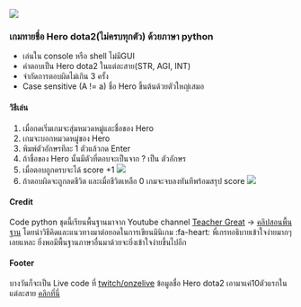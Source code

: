 ![](https://i.imgur.com/llFm04D.png)

### เกมทายชื่อ Hero dota2(ไม่ครบทุกตัว) ด้วยภาษา python

- เล่นใน console หรือ shell ไม่มีGUI
- คำตอบเป็น Hero dota2 ในแต่ละสาย(STR, AGI, INT)
- จำกัดการตอบผิดไม่เกิน 3 ครั้ง
- Case sensitive (A != a) ชื่อ Hero ขึ้นต้นด้วยตัวใหญ่เสมอ

#### วิธีเล่น

1. เมื่อกดเริ่มเกมจะสุ่มหมวดหมู่และชื่อของ Hero
2. เกมจะบอกหมวดหมู่ของ Hero
3. พิมพ์ตัวอักษรทีละ 1 ตัวแล้วกด Enter
4. ถ้าชื่อของ Hero นั้นมีตัวที่ตอบจะเป็นจาก ? เป็น ตัวอักษร
5. เมื่อตอบถูกครบจะได้ score +1
   ![](https://i.imgur.com/ZdbCZ8q.png)
6. ถ้าตอบผิดจะถูกลดชีวิต และเมื่อชีวิตเหลือ 0 เกมจะจบลงทันทีพร้อมสรุป score
   ![](https://i.imgur.com/CTpwPyb.png)

#### Credit

Code python ชุดนี้เรียนพื้นฐานมาจาก Youtube channel [Teacher Great](https://www.youtube.com/channel/UCUYowZBi-NVixtZTeAbNejQ "Teacher Great") -> [คลิปสอนพื้นฐาน](https://www.youtube.com/watch?v=iKmat4ieQ1I&t=15071s "คลิปสอนพื้นฐาน") โดยนำวิธีคิดและแนวทางมาต่อยอดในการเขียนมินิเกม :fa-heart: พี่เกรทอธิบายเข้าใจง่ายมากๆ เลยแหละ ยิ่งพอมีพื้นฐานภาษาอื่นมาด้วยจะยิ่งเข้าใจง่ายขึ้นไปอีก

#### Footer

บางวันก็จะเป็น Live code ที่ [twitch/onzelive](https://www.twitch.tv/onzelive "twitch/onzelive")
ข้อมูลชื่อ Hero dota2 เอามาแค่10ตัวแรกในแต่ละสาย [คลิกที่นี่](https://dota2.fandom.com/wiki/Heroes "คลิกที่นี่")

